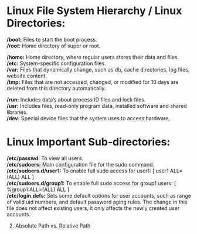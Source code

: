# Linux File System Hierarchy / Linux Directories:  
**/boot:**	Files to start the boot process.    
***/root:***	Home directory of super or root.  
	
**/home:**	Home directory, where regular users stores their data and files.  
**/etc:**	System-specific configuration files.  
**/var:**	Files that dynamically  change, such as db, cache directories, log files, website content.  
**/tmp:**	Files that are not accessed, changed, or modified for 10 days are deleted from this directory automatically.  
	
**/run:**	Includes data’s about process ID files and lock files.  
**/usr:**	Includes files, read-only program data, installed software and shared libraries.  
**/dev:**	Special device files that the system uses to access hardware.  


# Linux Important Sub-directories:
**/etc/passwd:** To view all users.  
**/etc/sudoers:**	Main configuration file for the sudo command.  
**/etc/sudoers.d/user1:**	To enable full sudo access for user1: [ user1 ALL=(ALL) ALL ]  
**/etc/sudoers.d/group1:**	To enable full sudo access for group1 users: [ %group1 ALL=(ALL) ALL ]  
**/etc/login.defs:**	Sets some default options for user accounts, such as range of valid uid numbers, and default password aging rules. The change in this file does not affect existing users, it only affects the newly created user accounts.

2. Absolute Path vs. Relative Path
